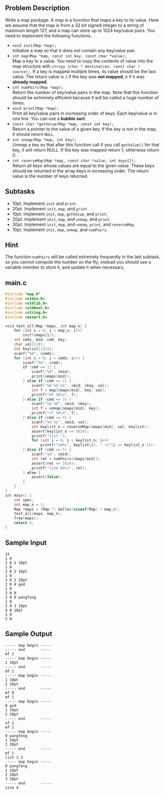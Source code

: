 ## Problem Description ##

Write a map package. A map is a function that maps a key to its value. Here we assume that the map is from a 32 bit signed integer to a string of maximum length 127, and a map can store up to 1024 key/value pairs. You need to implement the following functions.

* `void init(Map *map);`  
Initialize a map so that it does not contain any key/value pair.
* `int map(Map *map, const int key, const char *value);`  
Map a key to a value. You need to copy the contents of value into the map structure with `strcpy (char * destination, const char * source);`. If a key is mapped multiple times, its value should be the last value. The return value is `1` if the key was **not mapped**, `0` if it was **already mapped**.
* `int numPairs(Map *map);`  
Return the number of key/value pairs in the map. Note that this function should be extremely efficient because it will be called a huge number of times.
* `void print(Map *map);`  
Print all key/value pairs in increasing order of keys. Each key/value is in one line. You can use a **bubble sort**.
* `const char *getValue(Map *map, const int key);`  
Return a pointer to the value of a given key. If the key is not in the map, it should return `NULL`. 
* `int unmap(Map *map, int key);`  
Unmap a key so that after this function call if you call `getValue()` for that key, it will return NULL. If the key was mapped return 1, otherwise return 0.
* `int reverseMap(Map *map, const char *value, int keys[]);`  
Return all keys whose values are equal to the given value. These keys should be returned in the array keys in increasing order. The return value is the number of keys returned.

## Subtasks ##
* 10pt. Implement `init` and `print`.
* 20pt. Implement `init`, `map`, and `print`.
* 10pt. Implement `init`, `map`, `getValue`, and `print`.
* 20pt. Implement `init`, `map`, and `unmap`, and `print`.
* 30pt. Implement `init`, `map`, and `unmap`, `print`, and `reverseMap`.
* 10pt. Implement `init`, `map`, `unmap`, and `numPairs`.

## Hint ##
The function `numPairs` will be called extremely frequently in the last subtask, so you cannot compute the number on the fly; instead you should use a variable member to store it, and update it when necessary.

## main.c ##

```c
#include "map.h"
#include <stdio.h>
#include <stdlib.h>
#include <stdbool.h>
#include <string.h>
#include <assert.h>

void test_all(Map *maps, int map_n) {
    for (int i = 0; i < map_n; i++)
        init(&maps[i]);
    int cmds, mid, cmd, key;
    char val[128];
    int keylist[1024];
    scanf("%d", &cmds);
    for (int i = 0; i < cmds; i++) {
        scanf("%d", &cmd);
        if (cmd == 1) {
            scanf("%d", &mid);
            print(&maps[mid]);
        } else if (cmd == 2) {    
            scanf("%d %d %s", &mid, &key, val);
            int f = map(&maps[mid], key, val);
            printf("mf %d\n", f);
        } else if (cmd == 3) {
            scanf("%d %d", &mid, &key);
            int f = unmap(&maps[mid], key);
            printf("uf %d\n", f);
        } else if (cmd == 4) {
            scanf("%d %s", &mid, val);
            int keylist_n = reverseMap(&maps[mid], val, keylist);
            assert(keylist_n <= 1024);
            printf("list ");
            for (int i = 0; i < keylist_n; i++)
                printf("%d%c", keylist[i], " \n"[i == keylist_n-1]);
        } else if (cmd == 5) {
            scanf("%d", &mid);
            int ret = numPairs(&maps[mid]);
            assert(ret <= 1024);
            printf("size %d\n", ret);
        } else {
            assert(false);
        }
    }
}
int main() {
    int spec;
    int map_n = 1;
    Map *maps = (Map *) malloc(sizeof(Map) * map_n);
    test_all(maps, map_n);
    free(maps);
    return 0;
}
```

## Sample Input ##
```
15
1 0
2 0 1 10pt
1 0
2 0 2 10pt
1 0
2 0 2 20pt
2 0 0 god
1 0
3 0 0
2 0 0 pangfeng
1 0
2 0 3 10pt
4 0 10pt
1 0
5 0
```

## Sample Output ##
```
----- map begin -----
----- end       -----
mf 1
----- map begin -----
1 10pt
----- end       -----
mf 1
----- map begin -----
1 10pt
2 10pt
----- end       -----
mf 0
mf 1
----- map begin -----
0 god
1 10pt
2 20pt
----- end       -----
uf 1
mf 1
----- map begin -----
0 pangfeng
1 10pt
2 20pt
----- end       -----
mf 1
list 1 3
----- map begin -----
0 pangfeng
1 10pt
2 20pt
3 10pt
----- end       -----
size 4
```


